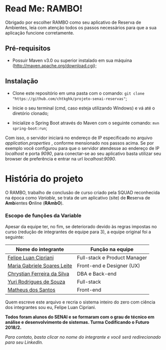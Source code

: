 # Read Me: RAMBO!

Obrigado por escolher RAMBO como seu aplicativo de Reserva de Ambientes, leia com atenção todos os passos necessários para que a sua aplicação funcione corretamente.

## Pré-requisitos

- Possuir Maven v3.0 ou superior instalado em sua máquina (http://maven.apache.org/download.cgi);

## Instalação

- Clone este repositório em uma pasta com o comando:
``` git clone "https://github.com/chtkghk/projeto-senai-reservas" ```;

- Inicie o seu terminal (cmd, caso esteja utilizando Windows) e vá até o diretório clonado;

- Inicialize o Spring Boot através do Maven com o seguinte comando:
``` mvn spring-boot:run ```;

Com isso, o servidor iniciará no endereço de IP especificado no arquivo *application.properties* , conforme mensionado nos passos acima. 
Se por exemplo você configurou para que o servidor atendesse ao endereço de IP *localhost* e porta *9090*, para conectar-se ao seu aplicativo basta utilizar seu browser de preferência e entrar na url *localhost:9090*.

# História do projeto

O RAMBO, trabalho de conclusão de curso criado pela SQUAD reconhecida na época como *Variable*, se trata de um aplicativo (site) de **R**eserva de **Amb**ientes **O**nline (**RAmbO**).

### Escopo de funções da Variable

Apesar da equipe ter, no fim, se deteriorado devido às regras impostas no curso (redução de integrantes de equipe para 3), a equipe original foi a seguinte:

| Nome do integrante  | Função na equipe  |
| ------------ | ------------ |
| [Felipe Luan Cipriani][LinkedIn-Felipe] | Full-stack e Product Manager |
| [Maria Gabriele Soares Leite][LinkedIn-Maria]  | Front-end e Designer (UX)  |
| [Chrystian Ferreira da Silva][LinkedIn-Chrystian]  | DBA e Back-end |
| [Yuri Rodrigues de Souza][LinkedIn-Yuri]  | Full-stack  |
| [Matheus dos Santos][LinkedIn-Matheus]  | Front-end  |

Quem escreve este arquivo e recria o sistema inteiro do zero com ciência dos integrantes sou eu, Felipe Luan Cipriani.

**Todos foram alunos do SENAI e se formaram com o grau de técnico em análise e desenvolvimento de sistemas. Turma Codificando o Futuro 2018/2.**

*Para contato, basta clicar no nome do integrante e você será redirecionado para seu LinkedIn.*

[LinkedIn-Felipe]: https://www.linkedin.com/in/felipe-luan-cipriani/
[LinkedIn-Maria]: https://https://www.linkedin.com/in/maria-leite-494474181/
[LinkedIn-Chrystian]: https://www.linkedin.com/in/chrystian-ferreira-da-silva-4a86a01a0/
[LinkedIn-Yuri]: https://www.linkedin.com/in/yuri-de-souza-7a6b90168/
[LinkedIn-Matheus]: https://www.linkedin.com/in/matheus-dos-santos-3a872218b/
